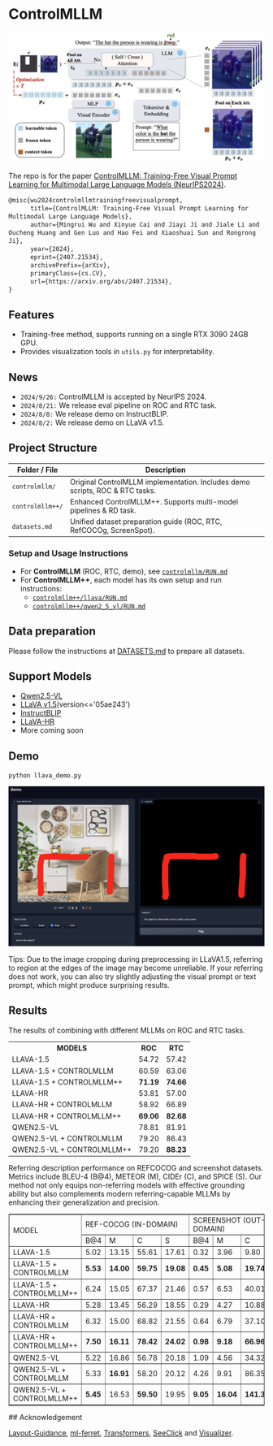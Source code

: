 # ControlMLLM

<div align="center">
    <img src="assets/method.png" alt="method" width="550"/>
</div>

The repo is for the paper [ControlMLLM: Training-Free Visual Prompt Learning for Multimodal Large Language Models (NeurIPS2024)](https://arxiv.org/abs/2407.21534).

```
@misc{wu2024controlmllmtrainingfreevisualprompt,
      title={ControlMLLM: Training-Free Visual Prompt Learning for Multimodal Large Language Models}, 
      author={Mingrui Wu and Xinyue Cai and Jiayi Ji and Jiale Li and Oucheng Huang and Gen Luo and Hao Fei and Xiaoshuai Sun and Rongrong Ji},
      year={2024},
      eprint={2407.21534},
      archivePrefix={arXiv},
      primaryClass={cs.CV},
      url={https://arxiv.org/abs/2407.21534}, 
}
```
## Features
 - Training-free method, supports running on a single RTX 3090 24GB GPU.
 - Provides visualization tools in ```utils.py``` for interpretability.

## News
 - ```2024/9/26:``` ControlMLLM is accepted by NeurIPS 2024.
 - ```2024/8/21:``` We release eval pipeline on ROC and RTC task. 
 - ```2024/8/8:``` We release demo on InstructBLIP.
 - ```2024/8/2:``` We release demo on LLaVA v1.5.

## Project Structure

| Folder / File         | Description                                                                 |
|-----------------------|-----------------------------------------------------------------------------|
| `controlmllm/`         | Original ControlMLLM implementation. Includes demo scripts, ROC & RTC tasks. |
| `controlmllm++/`       | Enhanced ControlMLLM++. Supports multi-model pipelines & RD task.            |
| `datasets.md`          | Unified dataset preparation guide (ROC, RTC, RefCOCOg, ScreenSpot).         |

### Setup and Usage Instructions

- For **ControlMLLM** (ROC, RTC, demo), see [`controlmllm/RUN.md`](controlmllm/RUN.md)
- For **ControlMLLM++**, each model has its own setup and run instructions:
  - [`controlmllm++/llava/RUN.md`](controlmllm++/llava/RUN.md)
  - [`controlmllm++/qwen2_5_vl/RUN.md`](controlmllm++/qwen2_5_vl/RUN.md)

## Data preparation
Please follow the instructions at [DATASETS.md](DATASETS.md) to prepare all datasets.


## Support Models

 - [Qwen2.5-VL](https://huggingface.co/Qwen/Qwen2.5-VL-7B-Instruct)
 - [LLaVA v1.5](https://huggingface.co/llava-hf/llava-1.5-7b-hf)(version<='05ae243')
 - [InstructBLIP](https://huggingface.co/Salesforce/instructblip-vicuna-7b)
 - [LLaVA-HR](https://github.com/luogen1996/LLaVA-HR)
 - More coming soon
   
## Demo
```
python llava_demo.py
```
![demo](assets/demo.png)

Tips: Due to the image cropping during preprocessing in LLaVA1.5, referring to region at the edges of the image may become unreliable. If your referring does not work, you can also try slightly adjusting the visual prompt or text prompt, which might produce surprising results.

## Results
The results of combining with different MLLMs on ROC and RTC tasks.

<table>
  <tr>
    <th>MODELS</th>
    <th>ROC</th>
    <th>RTC</th>
  </tr>
  <tr>
    <td>LLAVA-1.5</td>
    <td>54.72</td>
    <td>57.42</td>
  </tr>
  <tr>
    <td>LLAVA-1.5 + CONTROLMLLM</td>
    <td>60.59</td>
    <td>63.06</td>
  </tr>
  <tr>
    <td>LLAVA-1.5 + CONTROLMLLM++</td>
    <td><strong>71.19</strong></td>
    <td><strong>74.66</strong></td>
  </tr>
  <tr>
    <td>LLAVA-HR</td>
    <td>53.81</td>
    <td>57.00</td>
  </tr>
  <tr>
    <td>LLAVA-HR + CONTROLMLLM</td>
    <td>58.92</td>
    <td>66.89</td>
  </tr>
  <tr>
    <td>LLAVA-HR + CONTROLMLLM++</td>
    <td><strong>69.06</strong></td>
    <td><strong>82.68</strong></td>
  </tr>
  <tr>
    <td>QWEN2.5-VL</td>
    <td>78.81</td>
    <td>81.91</td>
  </tr>
  <tr>
    <td>QWEN2.5-VL + CONTROLMLLM</td>
    <td>79.20</td>
    <td>86.43</td>
  </tr>
  <tr>
    <td>QWEN2.5-VL + CONTROLMLLM++</td>
    <td>79.20</td>
    <td><strong>88.23</strong></td>
  </tr>
</table>
Referring description performance on REFCOCOG and screenshot datasets. Metrics include BLEU-4 (B@4), METEOR (M), CIDEr (C), and SPICE (S). Our method not only equips non-referring models with effective grounding ability but also complements modern referring-capable MLLMs by enhancing their generalization and precision.

<table border="1" style="border-collapse: collapse;">
  <tr>
    <td rowspan="2">MODEL</td>
    <td colspan="4">REF-COCOG (IN-DOMAIN)</td>
    <td colspan="4">SCREENSHOT (OUT-OF-DOMAIN)</td>
  </tr>
  <tr>
    <td>B@4</td>
    <td>M</td>
    <td>C</td>
    <td>S</td>
    <td>B@4</td>
    <td>M</td>
    <td>C</td>
    <td>S</td>
  </tr>
  <tr>
    <td>LLAVA-1.5</td>
    <td>5.02</td>
    <td>13.15</td>
    <td>55.61</td>
    <td>17.61</td>
    <td>0.32</td>
    <td>3.96</td>
    <td>9.80</td>
    <td>3.58</td>
  </tr>
  <tr>
    <td>LLAVA-1.5 + CONTROLMLLM</td>
    <td><strong>5.53</strong></td>
    <td><strong>14.00</strong></td>
    <td><strong>59.75</strong></td>
    <td><strong>19.08</strong></td>
    <td><strong>0.45</strong></td>
    <td><strong>5.08</strong></td>
    <td><strong>19.74</strong></td>
    <td><strong>5.81</strong></td>
  </tr>
  <tr>
    <td>LLAVA-1.5 + CONTROLMLLM++</td>
    <td>6.24</td>
    <td>15.05</td>
    <td>67.37</td>
    <td>21.46</td>
    <td>0.57</td>
    <td>6.53</td>
    <td>40.01</td>
    <td>9.14</td>
  </tr>
  <tr>
    <td>LLAVA-HR</td>
    <td>5.28</td>
    <td>13.45</td>
    <td>56.29</td>
    <td>18.55</td>
    <td>0.29</td>
    <td>4.27</td>
    <td>10.88</td>
    <td>4.59</td>
  </tr>
  <tr>
    <td>LLAVA-HR + CONTROLMLLM</td>
    <td>6.32</td>
    <td>15.00</td>
    <td>68.82</td>
    <td>21.55</td>
    <td>0.64</td>
    <td>6.79</td>
    <td>37.10</td>
    <td>8.54</td>
  </tr>
  <tr>
    <td>LLAVA-HR + CONTROLMLLM++</td>
    <td><strong>7.50</strong></td>
    <td><strong>16.11</strong></td>
    <td><strong>78.42</strong></td>
    <td><strong>24.02</strong></td>
    <td><strong>0.98</strong></td>
    <td><strong>9.18</strong></td>
    <td><strong>66.96</strong></td>
    <td><strong>13.83</strong></td>
  </tr>
  <tr>
    <td>QWEN2.5-VL</td>
    <td>5.22</td>
    <td>16.86</td>
    <td>56.78</td>
    <td>20.18</td>
    <td>1.09</td>
    <td>4.56</td>
    <td>34.32</td>
    <td>7.15</td>
  </tr>
  <tr>
    <td>QWEN2.5-VL + CONTROLMLLM</td>
    <td>5.33</td>
    <td><strong>16.91</strong></td>
    <td>58.20</td>
    <td>20.12</td>
    <td>4.26</td>
    <td>9.91</td>
    <td>86.35</td>
    <td>15.27</td>
  </tr>
  <tr>
    <td>QWEN2.5-VL + CONTROLMLLM++</td>
    <td><strong>5.45</strong></td>
    <td>16.53</td>
    <td><strong>59.50</strong></td>
    <td>19.95</td>
    <td><strong>9.05</strong></td>
    <td><strong>16.04</strong></td>
    <td><strong>141.36</strong></td>
    <td><strong>25.08</strong></td>
  </tr>
</table>
## Acknowledgement

[Layout-Guidance](https://github.com/silent-chen/layout-guidance), [ml-ferret](https://github.com/apple/ml-ferret), [Transformers](https://github.com/huggingface/transformers), [SeeClick](https://github.com/njucckevin/SeeClick) and [Visualizer](https://github.com/luo3300612/Visualizer).

